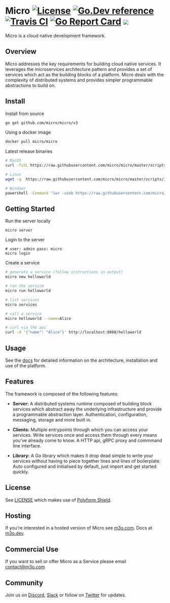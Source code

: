 # Micro [![License](https://img.shields.io/badge/license-polyform:shield-blue)](https://polyformproject.org/licenses/shield/1.0.0/) [![Go.Dev reference](https://img.shields.io/badge/go.dev-reference-007d9c?logo=go&logoColor=white&style=flat-square)](https://pkg.go.dev/github.com/micro/micro/v3?tab=overview) [![Travis CI](https://travis-ci.org/micro/micro.svg?branch=master)](https://travis-ci.org/micro/micro) [![Go Report Card](https://goreportcard.com/badge/micro/micro)](https://goreportcard.com/report/github.com/micro/micro) [<img src="https://img.shields.io/badge/slack-micro-yellow.svg?logo=slack" />](https://slack.micro.mu)

Micro is a cloud native development framework.

## Overview

Micro addresses the key requirements for building cloud native services. It leverages the microservices
architecture pattern and provides a set of services which act as the building blocks of a platform. Micro deals
with the complexity of distributed systems and provides simpler programmable abstractions to build on. 

## Install

Install from source

```sh
go get github.com/micro/micro/v3
```

Using a docker image

```sh
docker pull micro/micro
```

Latest release binaries

```sh
# MacOS
curl -fsSL https://raw.githubusercontent.com/micro/micro/master/scripts/install.sh | /bin/bash

# Linux
wget -q  https://raw.githubusercontent.com/micro/micro/master/scripts/install.sh -O - | /bin/bash

# Windows
powershell -Command "iwr -useb https://raw.githubusercontent.com/micro/micro/master/scripts/install.ps1 | iex"
```

## Getting Started

Run the server locally

```
micro server
```

Login to the server

```
# user: admin pass: micro
micro login
```

Create a service

```sh
# generate a service (follow instructions in output)
micro new helloworld

# run the service
micro run helloworld

# list services
micro services

# call a service
micro helloworld --name=Alice

# curl via the api
curl -d '{"name": "Alice"}' http://localhost:8080/helloworld
```

## Usage

See the [docs](https://micro.mu) for detailed information on the architecture, installation and use of the platform.

## Features

The framework is composed of the following features:

- **Server:** A distributed systems runtime composed of building block services which abstract away the underlying infrastructure 
and provide a programmable abstraction layer. Authentication, configuration, messaging, storage and more built in.

- **Clients:** Multiple entrypoints through which you can access your services. Write services once and access them through every means 
you've already come to know. A HTTP api, gRPC proxy and commmand line interface.

- **Library:** A Go library which makes it drop dead simple to write your services without having to piece together lines and lines of 
boilerplate. Auto configured and initialised by default, just import and get started quickly.

## License

See [LICENSE](LICENSE) which makes use of [Polyform Shield](https://polyformproject.org/licenses/shield/1.0.0/).

## Hosting

If you're interested in a hosted version of Micro see [m3o.com](https://m3o.com). Docs at [m3o.dev](https://m3o.dev).

## Commercial Use

If you want to sell or offer Micro as a Service please email [contact@m3o.com](mailto:contact@m3o.com)

## Community

Join us on [Discord](https://discord.gg/hbmJEct), [Slack](https://slack.micro.mu) or follow on [Twitter](https://twitter.com/microhq) for updates.

